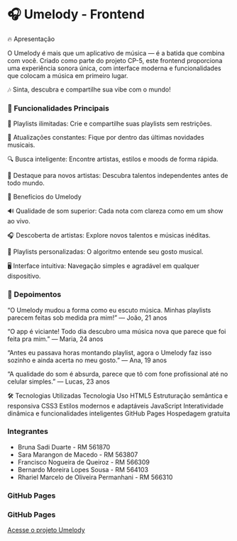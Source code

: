 # 🎧 Umelody - Frontend
🔥 Apresentação

O Umelody é mais que um aplicativo de música — é a batida que combina com você.
Criado como parte do projeto CP-5, este frontend proporciona uma experiência sonora única, com interface moderna e funcionalidades que colocam a música em primeiro lugar.

🎶 Sinta, descubra e compartilhe sua vibe com o mundo!

<h3>🚀 Funcionalidades Principais</h3>

🎵 Playlists ilimitadas: Crie e compartilhe suas playlists sem restrições.

🔄 Atualizações constantes: Fique por dentro das últimas novidades musicais.

🔍 Busca inteligente: Encontre artistas, estilos e moods de forma rápida.

🌟 Destaque para novos artistas: Descubra talentos independentes antes de todo mundo.

🌟 Benefícios do Umelody

🔊 Qualidade de som superior: Cada nota com clareza como em um show ao vivo.

🎧 Descoberta de artistas: Explore novos talentos e músicas inéditas.

🧠 Playlists personalizadas: O algoritmo entende seu gosto musical.

🖥️ Interface intuitiva: Navegação simples e agradável em qualquer dispositivo.

<h3>💬 Depoimentos</h3>

“O Umelody mudou a forma como eu escuto música. Minhas playlists parecem feitas sob medida pra mim!”
— João, 21 anos

“O app é viciante! Todo dia descubro uma música nova que parece que foi feita pra mim.”
— Maria, 24 anos

“Antes eu passava horas montando playlist, agora o Umelody faz isso sozinho e ainda acerta no meu gosto.”
— Ana, 19 anos

“A qualidade do som é absurda, parece que tô com fone profissional até no celular simples.”
— Lucas, 23 anos

🛠️ Tecnologias Utilizadas
Tecnologia	Uso
HTML5	Estruturação semântica e responsiva
CSS3	Estilos modernos e adaptáveis
JavaScript	Interatividade dinâmica e funcionalidades inteligentes
GitHub Pages	Hospedagem gratuita

<h3>Integrantes</h3>
<ul>
  <li>Bruna Sadi Duarte - RM 561870</li>
  <li>Sara Marangon de Macedo - RM 563807</li>
  <li>Francisco Nogueira de Queiroz - RM 566309</li>
  <li>Bernardo Moreira Lopes Sousa - RM 564103</li>
  <li>Rhariel Marcelo de Oliveira Permanhani - RM 566310</li>
</ul>

<h3>GitHub Pages</h3>
<h3>GitHub Pages</h3>
<p>
  <a href="https://bernardo07dev.github.io/CP-5---Frontend/" target="_blank">
    Acesse o projeto Umelody
  </a>
</p>